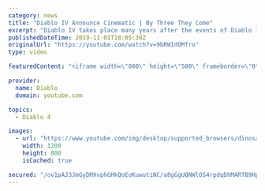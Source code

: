 ```yaml
---
category: news
title: "Diablo IV Announce Cinematic | By Three They Come"
excerpt: "Diablo IV takes place many years after the events of Diablo III, after millions have been slaughtered by the actions of the High ..."
publishedDateTime: 2019-11-01T18:05:30Z
originalUrl: "https://youtube.com/watch?v=9bRWIdOMfro"
type: video

featuredContent: "<iframe width=\"800\" height=\"500\" frameborder=\"0\" src=\"https://www.youtube.com/embed/9bRWIdOMfro\" allow=\"accelerometer; autoplay; encrypted-media; gyroscope; picture-in-picture\" allowfullscreen></iframe>"

provider:
  name: Diablo
  domain: youtube.com

topics:
  - Diablo 4

images:
  - url: "https://www.youtube.com/img/desktop/supported_browsers/dinosaur.png"
    width: 1200
    height: 800
    isCached: true

secured: "/ov1pAJ3JmGyDMXvphGHkQoEoKuwutiNC/a8gGgUQNWlOS4rpdqDhMARTB9HpLHiy6CgZfIs4A4sC43gAf6huen98RmWumUEjFoQwEpwDvsXXNXF5Ia1C3gFRwPMUM69xpyWvl8SJQqHrc8wtVNA8yM/3TPk2ZjdUyKy38aen2QaQJ/0/W3fv+PlKFx7KbCDgGlXJrpWdb56Zy1tranIJgWeA5+znGFJMxeeM7LfuPb39H6NKyIEAflaHaM09DkkRWJhvvBxMnj5b3na8oJEC67exBsnehb9tWn5JBlJ3Jolxmx6I9axC7NYA6F0/WZAWrUue0mKAFJkEoB7j98HUgnCsHegX5nNDcOSvZ2hGpbpbt7fEP3hdgt3/x7e3I8Cp+ypOWQ2RxoWtRvi0OuAyjk6OusrCdaZ8Mh55EDMyPog6jpu9yldytkcPzWydEvB;mE4KpDC7KIAHKzfMWLS1hg=="
---
```


